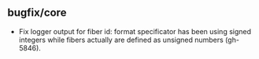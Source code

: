 ## bugfix/core

* Fix logger output for fiber id: format specificator has been
  using signed integers while fibers actually are defined as
  unsigned numbers (gh-5846).
